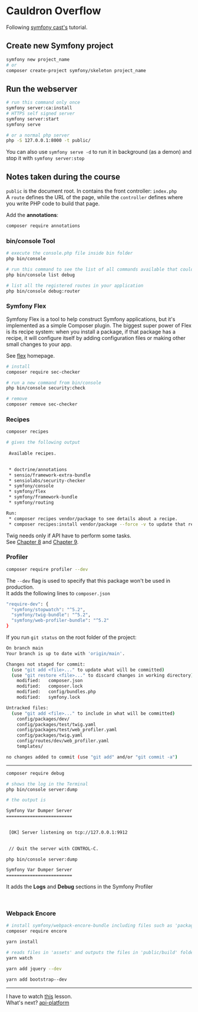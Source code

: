 # Cauldron Overflow

Following [symfony cast's](https://symfonycasts.com/screencast/symfony/setup) tutorial.

## Create new Symfony project
```bash
symfony new project_name
# or
composer create-project symfony/skeleton project_name
```

## Run the webserver
```bash
# run this command only once
symfony server:ca:install
# HTTPS self signed server
symfony server:start
symfony serve

# or a normal php server
php -S 127.0.0.1:8000 -t public/
```

You can also use `symfony serve -d` to run it in background (as a demon) and stop it with `symfony server:stop`

## Notes taken during the course
`public` is the document root. In contains the front controller: `index.php` \
A `route` defines the URL of the page, while the `controller` defines where you write PHP code to build that page.

Add the **annotations**:
```bash
composer require annotations
```

### bin/console Tool
```bash
# execute the console.php file inside bin folder
php bin/console

# run this command to see the list of all commands available that could help with debugging
php bin/console list debug
```

```bash
# list all the registered routes in your application
php bin/console debug:router
```

### Symfony Flex
Symfony Flex is a tool to help construct Symfony applications, but it's implemented as a simple Composer plugin. The biggest super power of Flex is its recipe system: when you install a package, if that package has a recipe, it will configure itself by adding configuration files or making other small changes to your app.

See [flex](https://flex.symfony.com/) homepage.

```bash
# install
composer require sec-checker

# run a new command from bin/console
php bin/console security:check

# remove
composer remove sec-checker
```

### Recipes
```bash
composer recipes

# gives the following output
                      
 Available recipes.   
                      

 * doctrine/annotations 
 * sensio/framework-extra-bundle 
 * sensiolabs/security-checker 
 * symfony/console 
 * symfony/flex 
 * symfony/framework-bundle 
 * symfony/routing 

Run:
 * composer recipes vendor/package to see details about a recipe.
 * composer recipes:install vendor/package --force -v to update that recipe.
```

Twig needs only if API have to perform some tasks.\
See [Chapter 8](https://symfonycasts.com/screencast/symfony/twig-recipe#play) and [Chapter 9](https://symfonycasts.com/screencast/symfony/twig).

### Profiler
```bash
composer require profiler --dev
```

The `--dev` flag is used to specify that this package won't be used in production.\
It adds the following lines to `composer.json`

```bash
"require-dev": {
  "symfony/stopwatch": "^5.2",
  "symfony/twig-bundle": "^5.2",
  "symfony/web-profiler-bundle": "^5.2"
}
```

If you run `git status` on the root folder of the project:
```bash
On branch main
Your branch is up to date with 'origin/main'.

Changes not staged for commit:
  (use "git add <file>..." to update what will be committed)
  (use "git restore <file>..." to discard changes in working directory)
	modified:   composer.json
	modified:   composer.lock
	modified:   config/bundles.php
	modified:   symfony.lock

Untracked files:
  (use "git add <file>..." to include in what will be committed)
	config/packages/dev/
	config/packages/test/twig.yaml
	config/packages/test/web_profiler.yaml
	config/packages/twig.yaml
	config/routes/dev/web_profiler.yaml
	templates/

no changes added to commit (use "git add" and/or "git commit -a")
```
<hr />

```bash
composer require debug

# shows the log in the Terminal
php bin/console server:dump

# the output is

Symfony Var Dumper Server
=========================

                                                                                                                        
 [OK] Server listening on tcp://127.0.0.1:9912                                                                          
                                                                                                                        

 // Quit the server with CONTROL-C.                                                                                     

php bin/console server:dump

Symfony Var Dumper Server
=========================

```

It adds the **Logs** and **Debug** sections in the Symfony Profiler

<br />

### Webpack Encore
```bash
# install symfony/webpack-encore-bundle including files such as 'package.json'
composer require encore

yarn install

# reads files in 'assets' and outputs the files in 'public/build' folder
yarn watch

yarn add jquery --dev

yarn add bootstrap--dev
```
<hr />

I have to watch [this](https://symfonycasts.com/screencast/symfony/console#play) lesson.\
What's next? [api-platform](https://symfonycasts.com/screencast/api-platform)